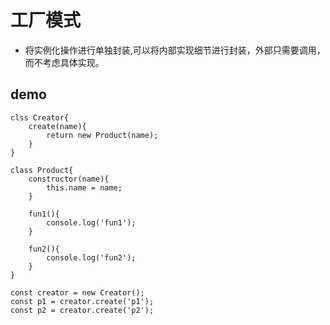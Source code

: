 # 工厂模式

- 将实例化操作进行单独封装,可以将内部实现细节进行封装，外部只需要调用，而不考虑具体实现。

## demo

```language=javascript
clss Creator{
    create(name){
        return new Product(name);
    }
}

class Product{
    constructor(name){
        this.name = name;
    }

    fun1(){
        console.log('fun1');
    }

    fun2(){
        console.log('fun2');
    }
}

const creator = new Creator();
const p1 = creator.create('p1');
const p2 = creator.create('p2');
```
